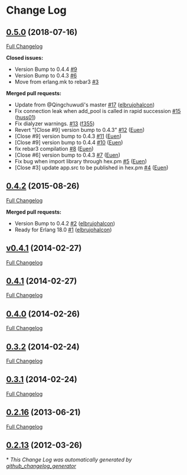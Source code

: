# Change Log

## [0.5.0](https://github.com/inaka/Emysql/tree/0.5.0) (2018-07-16)
[Full Changelog](https://github.com/inaka/Emysql/compare/0.4.2...0.5.0)

**Closed issues:**

- Version Bump to 0.4.4 [\#9](https://github.com/inaka/Emysql/issues/9)
- Version Bump to 0.4.3 [\#6](https://github.com/inaka/Emysql/issues/6)
- Move from erlang.mk to rebar3 [\#3](https://github.com/inaka/Emysql/issues/3)

**Merged pull requests:**

- Update from @Qingchuwudi's master [\#17](https://github.com/inaka/Emysql/pull/17) ([elbrujohalcon](https://github.com/elbrujohalcon))
- Fix connection leak when add\_pool is called in rapid succession [\#15](https://github.com/inaka/Emysql/pull/15) ([huss01](https://github.com/huss01))
- Fix dialyzer warnings. [\#13](https://github.com/inaka/Emysql/pull/13) ([f355](https://github.com/f355))
- Revert "\[Close \#9\] version bump to 0.4.3" [\#12](https://github.com/inaka/Emysql/pull/12) ([Euen](https://github.com/Euen))
- \[Close \#9\] version bump to 0.4.3 [\#11](https://github.com/inaka/Emysql/pull/11) ([Euen](https://github.com/Euen))
- \[Close \#9\] version bump to 0.4.4 [\#10](https://github.com/inaka/Emysql/pull/10) ([Euen](https://github.com/Euen))
- fix rebar3 compilation [\#8](https://github.com/inaka/Emysql/pull/8) ([Euen](https://github.com/Euen))
- \[Close \#6\] version bump to 0.4.3 [\#7](https://github.com/inaka/Emysql/pull/7) ([Euen](https://github.com/Euen))
- Fix bug when import library through hex.pm [\#5](https://github.com/inaka/Emysql/pull/5) ([Euen](https://github.com/Euen))
- \[Close \#3\] update app.src to be published in hex.pm [\#4](https://github.com/inaka/Emysql/pull/4) ([Euen](https://github.com/Euen))

## [0.4.2](https://github.com/inaka/Emysql/tree/0.4.2) (2015-08-26)
[Full Changelog](https://github.com/inaka/Emysql/compare/v0.4.1...0.4.2)

**Merged pull requests:**

- Version Bump to 0.4.2 [\#2](https://github.com/inaka/Emysql/pull/2) ([elbrujohalcon](https://github.com/elbrujohalcon))
- Ready for Erlang 18.0 [\#1](https://github.com/inaka/Emysql/pull/1) ([elbrujohalcon](https://github.com/elbrujohalcon))

## [v0.4.1](https://github.com/inaka/Emysql/tree/v0.4.1) (2014-02-27)
[Full Changelog](https://github.com/inaka/Emysql/compare/0.4.1...v0.4.1)

## [0.4.1](https://github.com/inaka/Emysql/tree/0.4.1) (2014-02-27)
[Full Changelog](https://github.com/inaka/Emysql/compare/0.4.0...0.4.1)

## [0.4.0](https://github.com/inaka/Emysql/tree/0.4.0) (2014-02-26)
[Full Changelog](https://github.com/inaka/Emysql/compare/0.3.2...0.4.0)

## [0.3.2](https://github.com/inaka/Emysql/tree/0.3.2) (2014-02-24)
[Full Changelog](https://github.com/inaka/Emysql/compare/0.3.1...0.3.2)

## [0.3.1](https://github.com/inaka/Emysql/tree/0.3.1) (2014-02-24)
[Full Changelog](https://github.com/inaka/Emysql/compare/0.2.16...0.3.1)

## [0.2.16](https://github.com/inaka/Emysql/tree/0.2.16) (2013-06-21)
[Full Changelog](https://github.com/inaka/Emysql/compare/0.2.13...0.2.16)

## [0.2.13](https://github.com/inaka/Emysql/tree/0.2.13) (2012-03-26)


\* *This Change Log was automatically generated by [github_changelog_generator](https://github.com/skywinder/Github-Changelog-Generator)*